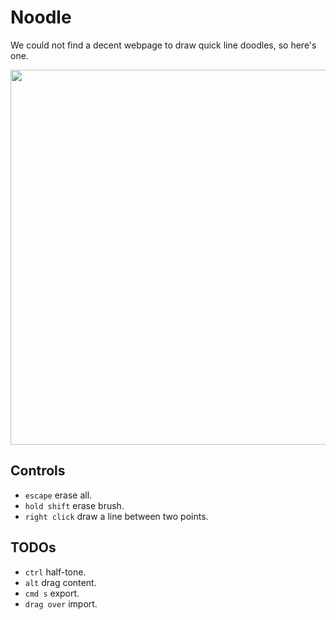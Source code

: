 # Noodle

We could not find a decent webpage to draw quick line doodles, so here's one.

<img src='https://raw.githubusercontent.com/hundredrabbits/Noodle/master/PREVIEW.png' width="600"/>

## Controls

- `escape` erase all.
- `hold shift` erase brush.
- `right click` draw a line between two points.

## TODOs

- `ctrl` half-tone.
- `alt` drag content.
- `cmd s` export.
- `drag over` import.
